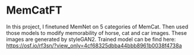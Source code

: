 # MemCatFT
In this project, I finetuned MemNet on 5 categories of MemCat. Then used those models to modify memorability of horse, cat and car images. These images are generated by styleGAN2.
Trained model can be find here: https://osf.io/rf3sn/?view_only=4cf68325dbba44bbb8961b0038f4738a
